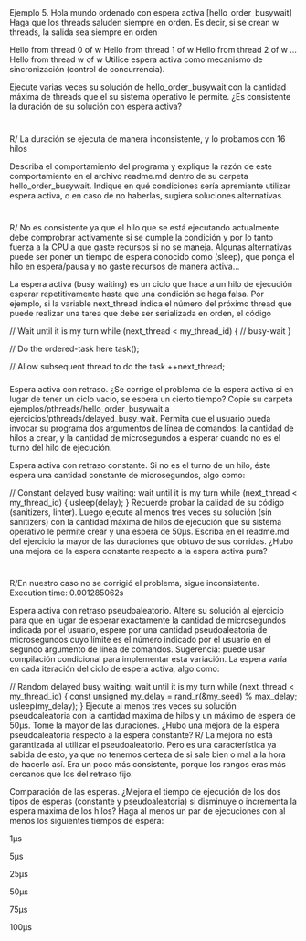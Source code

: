 ##
Ejemplo 5. Hola mundo ordenado con espera activa [hello_order_busywait]
Haga que los threads saluden siempre en orden. Es decir, si se crean w threads, la salida sea siempre en orden

Hello from thread 0 of w
Hello from thread 1 of w
Hello from thread 2 of w
...
Hello from thread w of w
Utilice espera activa como mecanismo de sincronización (control de concurrencia).

Ejecute varias veces su solución de hello_order_busywait con la cantidad máxima de threads que el su sistema operativo le permite. ¿Es consistente la duración de su solución con espera activa?
#
R/ La duración se ejecuta de manera inconsistente, y lo probamos con 16 hilos

Describa el comportamiento del programa y explique la razón de este comportamiento en el archivo readme.md dentro de su carpeta hello_order_busywait. Indique en qué condiciones sería apremiante utilizar espera activa, o en caso de no haberlas, sugiera soluciones alternativas.
#
R/ No es consistente ya que el hilo que se está ejecutando actualmente debe comprobrar activamente si se cumple la condición y por lo tanto fuerza a la CPU a que gaste recursos si no se maneja. Algunas alternativas puede ser poner un tiempo de espera conocido como (sleep), que ponga el hilo en espera/pausa y no gaste recursos de manera activa...

La espera activa (busy waiting) es un ciclo que hace a un hilo de ejecución esperar repetitivamente hasta que una condición se haga falsa. Por ejemplo, si la variable next_thread indica el número del próximo thread que puede realizar una tarea que debe ser serializada en orden, el código

// Wait until it is my turn
while (next_thread < my_thread_id) {
  // busy-wait
}

// Do the ordered-task here
task();

// Allow subsequent thread to do the task
++next_thread;

###
Espera activa con retraso. ¿Se corrige el problema de la espera activa si en lugar de tener un ciclo vacío, se espera un cierto tiempo? 
 Copie su carpeta ejemplos/pthreads/hello_order_busywait a ejercicios/pthreads/delayed_busy_wait. Permita que el usuario pueda invocar su programa dos argumentos de línea de comandos: la cantidad de hilos a crear, y la cantidad de microsegundos a esperar cuando no es el turno del hilo de ejecución.

Espera activa con retraso constante. Si no es el turno de un hilo, éste espera una cantidad constante de microsegundos, algo como:

// Constant delayed busy waiting: wait until it is my turn
while (next_thread < my_thread_id) {
  usleep(delay);
}
Recuerde probar la calidad de su código (sanitizers, linter). Luego ejecute al menos tres veces su solución (sin sanitizers) con la cantidad máxima de hilos de ejecución que su sistema operativo le permite crear y una espera de 50µs. Escriba en el readme.md del ejercicio la mayor de las duraciones que obtuvo de sus corridas. ¿Hubo una mejora de la espera constante respecto a la espera activa pura?
#
R/En nuestro caso no se corrigió el problema, sigue inconsistente. Execution time: 0.001285062s

Espera activa con retraso pseudoaleatorio. Altere su solución al ejercicio para que en lugar de esperar exactamente la cantidad de microsegundos indicada por el usuario, espere por una cantidad pseudoaleatoria de microsegundos cuyo límite es el número indicado por el usuario en el segundo argumento de línea de comandos. Sugerencia: puede usar compilación condicional para implementar esta variación. La espera varía en cada iteración del ciclo de espera activa, algo como:

// Random delayed busy waiting: wait until it is my turn
while (next_thread < my_thread_id) {
	const unsigned my_delay = rand_r(&my_seed) % max_delay;
  usleep(my_delay);
}
Ejecute al menos tres veces su solución pseudoaleatoria con la cantidad máxima de hilos y un máximo de espera de 50µs. Tome la mayor de las duraciones. ¿Hubo una mejora de la espera pseudoaleatoria respecto a la espera constante?
R/ La mejora no está garantizada al utilizar el pseudoaleatorio. Pero es una característica ya sabida de esto, ya que no tenemos certeza de si sale bien o mal a la hora de hacerlo así. Era un poco más consistente, porque los rangos eras más cercanos que los del retraso fijo.

Comparación de las esperas. ¿Mejora el tiempo de ejecución de los dos tipos de esperas (constante y pseudoaleatoria) si disminuye o incrementa la espera máxima de los hilos? Haga al menos un par de ejecuciones con al menos los siguientes tiempos de espera:

1µs

5µs

25µs

50µs

75µs

100µs